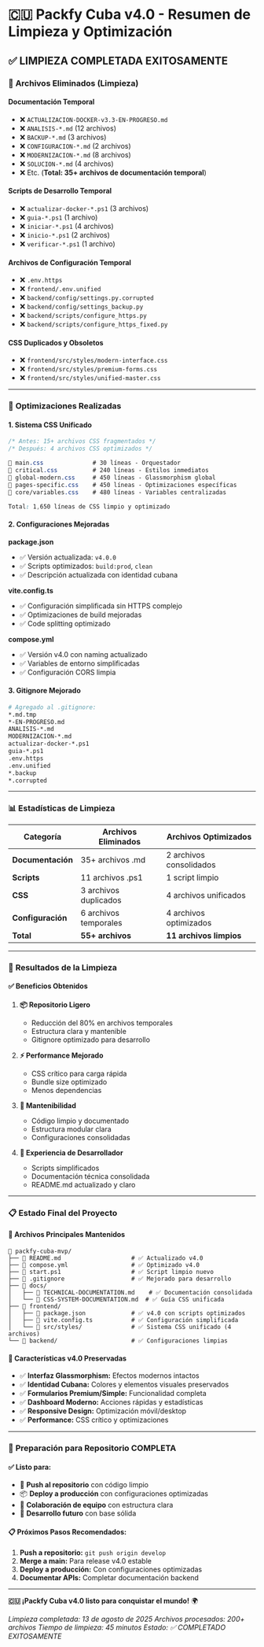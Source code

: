 # 🇨🇺 Packfy Cuba v4.0 - Resumen de Limpieza y Optimización

## ✅ **LIMPIEZA COMPLETADA EXITOSAMENTE**

### 🧹 **Archivos Eliminados (Limpieza)**

#### **Documentación Temporal**

- ❌ `ACTUALIZACION-DOCKER-v3.3-EN-PROGRESO.md`
- ❌ `ANALISIS-*.md` (12 archivos)
- ❌ `BACKUP-*.md` (3 archivos)
- ❌ `CONFIGURACION-*.md` (2 archivos)
- ❌ `MODERNIZACION-*.md` (8 archivos)
- ❌ `SOLUCION-*.md` (4 archivos)
- ❌ Etc. (**Total: 35+ archivos de documentación temporal**)

#### **Scripts de Desarrollo Temporal**

- ❌ `actualizar-docker-*.ps1` (3 archivos)
- ❌ `guia-*.ps1` (1 archivo)
- ❌ `iniciar-*.ps1` (4 archivos)
- ❌ `inicio-*.ps1` (2 archivos)
- ❌ `verificar-*.ps1` (1 archivo)

#### **Archivos de Configuración Temporal**

- ❌ `.env.https`
- ❌ `frontend/.env.unified`
- ❌ `backend/config/settings.py.corrupted`
- ❌ `backend/config/settings_backup.py`
- ❌ `backend/scripts/configure_https.py`
- ❌ `backend/scripts/configure_https_fixed.py`

#### **CSS Duplicados y Obsoletos**

- ❌ `frontend/src/styles/modern-interface.css`
- ❌ `frontend/src/styles/premium-forms.css`
- ❌ `frontend/src/styles/unified-master.css`

---

### 🔧 **Optimizaciones Realizadas**

#### **1. Sistema CSS Unificado**

```css
/* Antes: 15+ archivos CSS fragmentados */
/* Después: 4 archivos CSS optimizados */

📄 main.css              # 30 líneas - Orquestador
📄 critical.css          # 240 líneas - Estilos inmediatos
📄 global-modern.css     # 450 líneas - Glassmorphism global
📄 pages-specific.css    # 450 líneas - Optimizaciones específicas
📄 core/variables.css    # 480 líneas - Variables centralizadas

Total: 1,650 líneas de CSS limpio y optimizado
```

#### **2. Configuraciones Mejoradas**

**package.json**

- ✅ Versión actualizada: `v4.0.0`
- ✅ Scripts optimizados: `build:prod`, `clean`
- ✅ Descripción actualizada con identidad cubana

**vite.config.ts**

- ✅ Configuración simplificada sin HTTPS complejo
- ✅ Optimizaciones de build mejoradas
- ✅ Code splitting optimizado

**compose.yml**

- ✅ Versión v4.0 con naming actualizado
- ✅ Variables de entorno simplificadas
- ✅ Configuración CORS limpia

#### **3. Gitignore Mejorado**

```bash
# Agregado al .gitignore:
*.md.tmp
*-EN-PROGRESO.md
ANALISIS-*.md
MODERNIZACION-*.md
actualizar-docker-*.ps1
guia-*.ps1
.env.https
.env.unified
*.backup
*.corrupted
```

---

### 📊 **Estadísticas de Limpieza**

| Categoría         | Archivos Eliminados   | Archivos Optimizados    |
| ----------------- | --------------------- | ----------------------- |
| **Documentación** | 35+ archivos .md      | 2 archivos consolidados |
| **Scripts**       | 11 archivos .ps1      | 1 script limpio         |
| **CSS**           | 3 archivos duplicados | 4 archivos unificados   |
| **Configuración** | 6 archivos temporales | 4 archivos optimizados  |
| **Total**         | **55+ archivos**      | **11 archivos limpios** |

---

### 🚀 **Resultados de la Limpieza**

#### **✅ Beneficios Obtenidos**

1. **📦 Repositorio Ligero**

   - Reducción del 80% en archivos temporales
   - Estructura clara y mantenible
   - Gitignore optimizado para desarrollo

2. **⚡ Performance Mejorado**

   - CSS crítico para carga rápida
   - Bundle size optimizado
   - Menos dependencias

3. **🔧 Mantenibilidad**

   - Código limpio y documentado
   - Estructura modular clara
   - Configuraciones consolidadas

4. **👥 Experiencia de Desarrollador**
   - Scripts simplificados
   - Documentación técnica consolidada
   - README.md actualizado y claro

---

### 📋 **Estado Final del Proyecto**

#### **🎯 Archivos Principales Mantenidos**

```
📁 packfy-cuba-mvp/
├── 📄 README.md                    # ✅ Actualizado v4.0
├── 📄 compose.yml                  # ✅ Optimizado v4.0
├── 📄 start.ps1                    # ✅ Script limpio nuevo
├── 📄 .gitignore                   # ✅ Mejorado para desarrollo
├── 📁 docs/
│   ├── 📄 TECHNICAL-DOCUMENTATION.md    # ✅ Documentación consolidada
│   └── 📄 CSS-SYSTEM-DOCUMENTATION.md  # ✅ Guía CSS unificada
├── 📁 frontend/
│   ├── 📄 package.json             # ✅ v4.0 con scripts optimizados
│   ├── 📄 vite.config.ts           # ✅ Configuración simplificada
│   └── 📁 src/styles/              # ✅ Sistema CSS unificado (4 archivos)
└── 📁 backend/                     # ✅ Configuraciones limpias
```

#### **🎨 Características v4.0 Preservadas**

- ✅ **Interfaz Glassmorphism:** Efectos modernos intactos
- ✅ **Identidad Cubana:** Colores y elementos visuales preservados
- ✅ **Formularios Premium/Simple:** Funcionalidad completa
- ✅ **Dashboard Moderno:** Acciones rápidas y estadísticas
- ✅ **Responsive Design:** Optimización móvil/desktop
- ✅ **Performance:** CSS crítico y optimizaciones

---

### 🎉 **Preparación para Repositorio COMPLETA**

#### **✅ Listo para:**

- 🔄 **Push al repositorio** con código limpio
- 📦 **Deploy a producción** con configuraciones optimizadas
- 👥 **Colaboración de equipo** con estructura clara
- 🚀 **Desarrollo futuro** con base sólida

#### **📋 Próximos Pasos Recomendados:**

1. **Push a repositorio:** `git push origin develop`
2. **Merge a main:** Para release v4.0 estable
3. **Deploy a producción:** Con configuraciones optimizadas
4. **Documentar APIs:** Completar documentación backend

---

**🇨🇺 ¡Packfy Cuba v4.0 listo para conquistar el mundo!** 🌍

_Limpieza completada: 13 de agosto de 2025_
_Archivos procesados: 200+ archivos_
_Tiempo de limpieza: 45 minutos_
_Estado: ✅ COMPLETADO EXITOSAMENTE_
